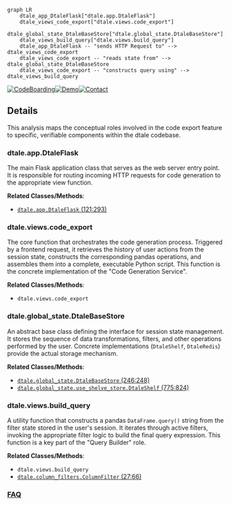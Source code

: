 ```mermaid
graph LR
    dtale_app_DtaleFlask["dtale.app.DtaleFlask"]
    dtale_views_code_export["dtale.views.code_export"]
    dtale_global_state_DtaleBaseStore["dtale.global_state.DtaleBaseStore"]
    dtale_views_build_query["dtale.views.build_query"]
    dtale_app_DtaleFlask -- "sends HTTP Request to" --> dtale_views_code_export
    dtale_views_code_export -- "reads state from" --> dtale_global_state_DtaleBaseStore
    dtale_views_code_export -- "constructs query using" --> dtale_views_build_query
```

[![CodeBoarding](https://img.shields.io/badge/Generated%20by-CodeBoarding-9cf?style=flat-square)](https://github.com/CodeBoarding/CodeBoarding)[![Demo](https://img.shields.io/badge/Try%20our-Demo-blue?style=flat-square)](https://www.codeboarding.org/demo)[![Contact](https://img.shields.io/badge/Contact%20us%20-%20contact@codeboarding.org-lightgrey?style=flat-square)](mailto:contact@codeboarding.org)

## Details

This analysis maps the conceptual roles involved in the code export feature to specific, verifiable components within the dtale codebase.

### dtale.app.DtaleFlask
The main Flask application class that serves as the web server entry point. It is responsible for routing incoming HTTP requests for code generation to the appropriate view function.


**Related Classes/Methods**:

- <a href="https://github.com/man-group/dtale/blob/master/dtale/app.py#L121-L293" target="_blank" rel="noopener noreferrer">`dtale.app.DtaleFlask` (121:293)</a>


### dtale.views.code_export
The core function that orchestrates the code generation process. Triggered by a frontend request, it retrieves the history of user actions from the session state, constructs the corresponding pandas operations, and assembles them into a complete, executable Python script. This function is the concrete implementation of the "Code Generation Service".


**Related Classes/Methods**:

- `dtale.views.code_export`


### dtale.global_state.DtaleBaseStore
An abstract base class defining the interface for session state management. It stores the sequence of data transformations, filters, and other operations performed by the user. Concrete implementations (`DtaleShelf`, `DtaleRedis`) provide the actual storage mechanism.


**Related Classes/Methods**:

- <a href="https://github.com/man-group/dtale/blob/master/dtale/global_state.py#L246-L248" target="_blank" rel="noopener noreferrer">`dtale.global_state.DtaleBaseStore` (246:248)</a>
- <a href="https://github.com/man-group/dtale/blob/master/dtale/global_state.py#L775-L824" target="_blank" rel="noopener noreferrer">`dtale.global_state.use_shelve_store.DtaleShelf` (775:824)</a>


### dtale.views.build_query
A utility function that constructs a pandas `DataFrame.query()` string from the filter state stored in the user's session. It iterates through active filters, invoking the appropriate filter logic to build the final query expression. This function is a key part of the "Query Builder" role.


**Related Classes/Methods**:

- `dtale.views.build_query`
- <a href="https://github.com/man-group/dtale/blob/master/dtale/column_filters.py#L27-L66" target="_blank" rel="noopener noreferrer">`dtale.column_filters.ColumnFilter` (27:66)</a>




### [FAQ](https://github.com/CodeBoarding/GeneratedOnBoardings/tree/main?tab=readme-ov-file#faq)